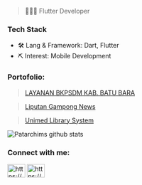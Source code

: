 > 👨🏻‍💻 Flutter Developer

### Tech Stack

- 🛠 Lang & Framework: Dart, Flutter
- ⛏ Interest: Mobile Development



<h3 align="left">Portofolio:</h3>

> [LAYANAN BKPSDM KAB. BATU BARA](https://play.google.com/store/apps/details?id=com.batubara.absensi_app)

> [Liputan Gampong News](https://play.google.com/store/apps/details?id=com.liputan_gampong_news.app)

> [Unimed Library System](https://play.google.com/store/apps/details?id=com.unimed.library_app)

![Patarchims github stats](https://github-readme-stats.vercel.app/api?username=patarchims&show_icons=true&theme=dracula&hide=stars,issues)



<h3 align="left">Connect with me:</h3>
<p align="left">
<a href="https://linkedin.com/in/https://www.linkedin.com/in/patar-simbolon-007b94102/" target="blank"><img align="center" src="https://raw.githubusercontent.com/rahuldkjain/github-profile-readme-generator/master/src/images/icons/Social/linked-in-alt.svg" alt="https://www.linkedin.com/in/patar-simbolon-007b94102/" height="30" width="40" /></a>
<a href="https://www.youtube.com/c/https://www.youtube.com/c/teachmedia-net" target="blank"><img align="center" src="https://raw.githubusercontent.com/rahuldkjain/github-profile-readme-generator/master/src/images/icons/Social/youtube.svg" alt="https://www.youtube.com/c/teachmedia-net" height="30" width="40" /></a>
</p>


<!--
**patarchims/patarchims** is a ✨ _special_ ✨ repository because its `README.md` (this file) appears on your GitHub profile.

Here are some ideas to get you started:

- 🔭 I’m currently working on ...
- 🌱 I’m currently learning ...
- 👯 I’m looking to collaborate on ...
- 🤔 I’m looking for help with ...
- 💬 Ask me about ...
- 📫 How to reach me: ...
- 😄 Pronouns: ...
- ⚡ Fun fact: ...
-->

